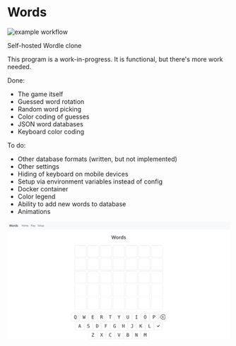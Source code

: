 # Words

![example workflow](https://github.com/mcarr823/react-words/actions/workflows/jest.yml/badge.svg)

Self-hosted Wordle clone

This program is a work-in-progress. It is functional, but there's more work needed.

Done:

- The game itself
- Guessed word rotation
- Random word picking
- Color coding of guesses
- JSON word databases
- Keyboard color coding

To do:

- Other database formats (written, but not implemented)
- Other settings
- Hiding of keyboard on mobile devices
- Setup via environment variables instead of config
- Docker container
- Color legend
- Ability to add new words to database
- Animations



![alt text](screenshots/Screenshot.png "Title")